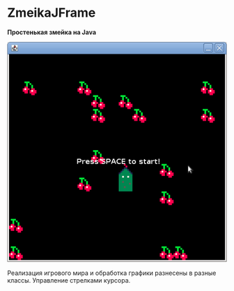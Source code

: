 # ZmeikaJFrame
**Простенькая змейка на Java**

![Screenshot](./img/screenshot.png)

Реализация игрового мира и обработка графики разнесены в разные классы.
Управление стрелками курсора.